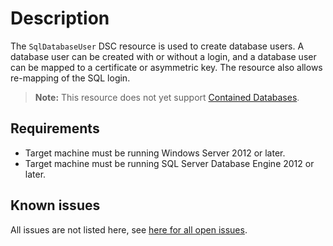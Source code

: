 # Description

The `SqlDatabaseUser` DSC resource is used to create database users.
A database user can be created with or without a login, and a database
user can be mapped to a certificate or asymmetric key. The resource also
allows re-mapping of the SQL login.

> **Note:** This resource does not yet support [Contained Databases](https://docs.microsoft.com/en-us/sql/relational-databases/databases/contained-databases).

## Requirements

* Target machine must be running Windows Server 2012 or later.
* Target machine must be running SQL Server Database Engine 2012 or later.

## Known issues

All issues are not listed here, see [here for all open issues](https://github.com/dsccommunity/SqlServerCustomDsc/issues?q=is%3Aissue+is%3Aopen+in%3Atitle+SqlDatabaseUser).
